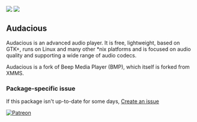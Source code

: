 [![](https://img.shields.io/chocolatey/v/audacious?color=green&label=audacious)](https://chocolatey.org/packages/audacious) [![](https://img.shields.io/chocolatey/dt/audacious)](https://chocolatey.org/packages/audacious)

## Audacious
Audacious is an advanced audio player. It is free, lightweight, based on GTK+, runs on Linux and many 
other *nix platforms and is focused on audio quality and supporting a wide range of audio codecs.

Audacious is a fork of Beep Media Player (BMP), which itself is forked from XMMS.

### Package-specific issue

If this package isn't up-to-date for some days, [Create an issue](https://github.com/tunisiano187/Chocolatey-packages/issues/new/choose)

[![Patreon](https://cdn.jsdelivr.net/gh/tunisiano187/Chocolatey-packages@d15c4e19c709e7148588d4523ffc6dd3cd3c7e5e/icons/patreon.png)](https://www.patreon.com/tunisiano)

